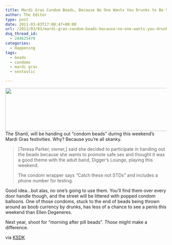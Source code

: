 ```yaml
---
title: Mardi Gras Condom Beads, Because No One Wants You Drunks to Be Someone’s Mom
author: The Editor
type: post
date: 2011-03-03T17:00:47+00:00
url: /2011/03/03/mardi-gras-condom-beads-because-no-one-wants-you-drunks-to-be-someones-mom/
dsq_thread_id:
  - 244625479
categories:
  - Happening
tags:
  - beads
  - condoms
  - mardi gras
  - sextastic

---
```

[<img class="aligncenter size-full wp-image-9163" title="mardi_gras_beads" src="http://media.punchingkitty.com/wordpress/2011/03/mardi_gras_beads.jpeg" alt="" width="600" height="135" />][1]The Shanti, will be handing out &#8220;condom beads&#8221; during this weekend&#8217;s Mardi Gras festivities. Why? Because you&#8217;re all skanky.

> [Teresa Parker, owner,] said she decided to participate in handing out the beads because she wants to promote safe sex and thought it was a good theme with the adult band, Digger&#8217;s Lounge, playing this weekend.
> 
> The condom wrapper says &#8220;Catch these not STDs&#8221; and includes a phone number for testing.

Good idea&#8230;but alas, no one&#8217;s going to use them. You&#8217;ll find them over every door handle though, and the street will be littered with popped condom balloons. One of those condoms, stuck to the end of beads being thrown around as boob currency by drunks, has less of a chance to see a penis this weekend than Ellen Degeneres.

Next year, shoot for &#8220;morning after pill beads&#8221;. _Those_ might make a difference.

via <a href="http://www.ksdk.com/news/article/247008/3/The-Shanti-offers-Mardi-Gras-condom-beads" target="_blank">KSDK</a>

 [1]: http://media.punchingkitty.com/wordpress/2011/03/mardi_gras_beads.jpeg